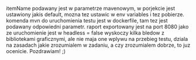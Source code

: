 itemName podawany jest w parametrze mavenowym, w porjekcie jest ustawiony jakis default, mozna tez ustawic w env variables i tez pobierze.
komenda mvn do uruchomienia testu jest w dockerfile, tam tez jest podawany odpowiedni parametr.
raport exportowany jest na port 8080 
jako ze uruchomienie jest w headless = false wyskoczy kilka bledow z bibliotekami graficznymi, ale nie maja one wplywu na przebieg testu, dziala na zasadach jakie zrozumialem w zadaniu, a czy zrozumialem dobrze, to juz ocenicie.
Pozdrawiam! ;) 
